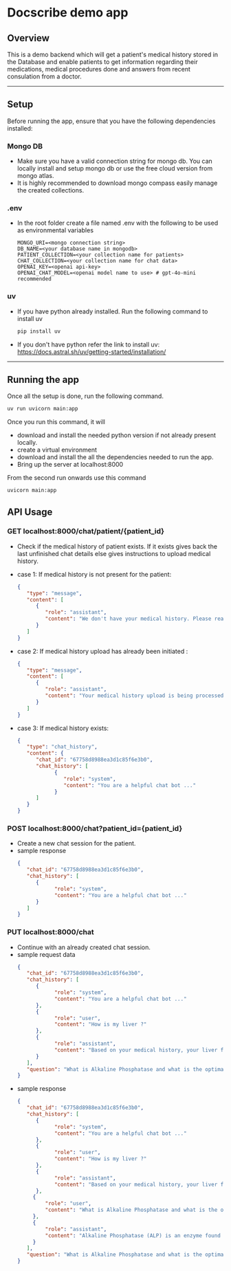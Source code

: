 # Docscribe demo app

## Overview

This is a demo backend which will get a patient's medical history stored in the Database and enable patients to get information regarding their medications, medical procedures done and answers from recent consulation from a doctor.

---

## Setup

Before running the app, ensure that you have the following dependencies installed:

### Mongo DB
- Make sure you have a valid connection string for mongo db. You can locally install and setup mongo db or use the free cloud version from mongo atlas.
- It is highly recommended to download mongo compass easily manage the created collections.

### .env
- In the root folder create a file named .env with the following to be used as environmental variables

   ```.env
   MONGO_URI=<mongo connection string>
   DB_NAME=<your database name in mongodb>
   PATIENT_COLLECTION=<your collection name for patients>
   CHAT_COLLECTION=<your collection name for chat data>
   OPENAI_KEY=<openai api-key>
   OPENAI_CHAT_MODEL=<openai model name to use> # gpt-4o-mini recommended
   ```


### uv
- If you have python already installed. Run the following command to install uv

   ```bash
   pip install uv
   ```
- If you don't have python refer the link to install uv: https://docs.astral.sh/uv/getting-started/installation/

---

## Running the app

Once all the setup is done, run the following command.

   ```bash
   uv run uvicorn main:app
   ```

Once you run this command, it will
- download and install the needed python version if not already present locally.
- create a virtual environment
- download and install the all the dependencies needed to run the app.
- Bring up the server at localhost:8000

From the second run onwards use this command
   ```bash
   uvicorn main:app
   ```

## API Usage

### GET localhost:8000/chat/patient/{patient_id}
- Check if the medical history of patient exists. If it exists gives back the last unfinished chat details else gives instructions to upload medical history.

- case 1:
If medical history is not present for the patient:
   ```json
   {
      "type": "message",
      "content": [
         {
            "role": "assistant",
            "content": "We don't have your medical history. Please reach out to abcd@efg.com for uploading your medical history."
         }
      ]
   }
   ```

- case 2:
If medical history upload has already been initiated :
   ```json
   {
      "type": "message",
      "content": [
         {
            "role": "assistant",
            "content": "Your medical history upload is being processed. Please try after some time or reach out to abcd@efg.com for updates."
         }
      ]
   }
   ```

- case 3:
If medical history exists:
   ```json
   {
      "type": "chat_history",
      "content": {
         "chat_id": "67758d8988ea3d1c85f6e3b0",
         "chat_history": [
               {
                  "role": "system",
                  "content": "You are a helpful chat bot ..."
               }
         ]
      }
   }
   ```

### POST localhost:8000/chat?patient_id={patient_id}
- Create a new chat session for the patient.
- sample response
   ```json
   {
      "chat_id": "67758d8988ea3d1c85f6e3b0",
      "chat_history": [
         {
               "role": "system",
               "content": "You are a helpful chat bot ..."
         }
      ]
   }
   ```

### PUT localhost:8000/chat
- Continue with an already created chat session.
- sample request data
   ```json
   {
      "chat_id": "67758d8988ea3d1c85f6e3b0",
      "chat_history": [
         {
               "role": "system",
               "content": "You are a helpful chat bot ..."
         },
         {
               "role": "user",
               "content": "How is my liver ?"
         },
         {
               "role": "assistant",
               "content": "Based on your medical history, your liver function may be a concern as your Alkaline Phosphatase and GGTP levels are quite high (Alkaline Phosphatase: 437.0, GGTP: 416.0). These elevated levels can indicate potential liver issues. It's important to discuss these findings with your healthcare provider for a thorough evaluation and appropriate management.\n\nIf you have any other specific questions about your medical history, feel free to ask!"
         }
      ],
      "question": "What is Alkaline Phosphatase and what is the optimal limit ?"
   }
   ```
- sample response
   ```json
   {
      "chat_id": "67758d8988ea3d1c85f6e3b0",
      "chat_history": [
         {
               "role": "system",
               "content": "You are a helpful chat bot ..."
         },
         {
               "role": "user",
               "content": "How is my liver ?"
         },
         {
               "role": "assistant",
               "content": "Based on your medical history, your liver function may be a concern as your Alkaline Phosphatase and GGTP levels are quite high (Alkaline Phosphatase: 437.0, GGTP: 416.0). These elevated levels can indicate potential liver issues. It's important to discuss these findings with your healthcare provider for a thorough evaluation and appropriate management.\n\nIf you have any other specific questions about your medical history, feel free to ask!"
         },
        {
            "role": "user",
            "content": "What is Alkaline Phosphatase and what is the optimal limit ?"
        },
        {
            "role": "assistant",
            "content": "Alkaline Phosphatase (ALP) is an enzyme found in various tissues throughout the body, with the highest concentrations in the liver, bones, kidneys, and bile ducts. It plays a role in breaking down proteins and is often measured to assess liver and bone health.\n\nThe optimal limit for Alkaline Phosphatase can vary based on the laboratory and the specific population, but generally, normal levels are typically around 44 to 147 IU/L. Since your level is 437.0, it is significantly elevated, which may indicate liver or bone issues.\n\nIf you have more questions related to your medical history, feel free to ask!"
        }
      ],
      "question": "What is Alkaline Phosphatase and what is the optimal limit ?"
   }
   ```